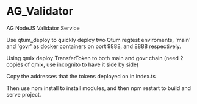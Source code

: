 # AG_Validator
AG NodeJS Validator Service

Use qtum_deploy to quickly deploy two Qtum regtest enviroments, 'main' and 'govr' as docker containers on port 9888, and 8888 respectively. 

Using qmix deploy TransferToken to both main and govr chain (need 2 copies of qmix, use incognito to have it side by side)

Copy the addresses that the tokens deployed on in index.ts

Then use npm install to install modules, and then npm restart to build and serve project. 